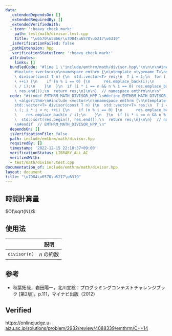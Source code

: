 ```yaml
---
data:
  _extendedDependsOn: []
  _extendedRequiredBy: []
  _extendedVerifiedWith:
  - icon: ':heavy_check_mark:'
    path: test/math/divisor.test.cpp
    title: "\u6570\u5B66/\u7D04\u6570\u5217\u6319"
  _isVerificationFailed: false
  _pathExtension: hpp
  _verificationStatusIcon: ':heavy_check_mark:'
  attributes:
    links: []
  bundledCode: "#line 1 \"include/emthrm/math/divisor.hpp\"\n\n\n\n#include <algorithm>\n\
    #include <vector>\n\nnamespace emthrm {\n\ntemplate <typename T>\nstd::vector<T>\
    \ divisor(const T n) {\n  std::vector<T> res;\n  T i = 1;\n  for (; i * i < n;\
    \ ++i) {\n    if (n % i == 0) {\n      res.emplace_back(i);\n      res.emplace_back(n\
    \ / i);\n    }\n  }\n  if (i * i == n && n % i == 0) res.emplace_back(i);\n  std::sort(res.begin(),\
    \ res.end());\n  return res;\n}\n\n}  // namespace emthrm\n\n\n"
  code: "#ifndef EMTHRM_MATH_DIVISOR_HPP_\n#define EMTHRM_MATH_DIVISOR_HPP_\n\n#include\
    \ <algorithm>\n#include <vector>\n\nnamespace emthrm {\n\ntemplate <typename T>\n\
    std::vector<T> divisor(const T n) {\n  std::vector<T> res;\n  T i = 1;\n  for\
    \ (; i * i < n; ++i) {\n    if (n % i == 0) {\n      res.emplace_back(i);\n  \
    \    res.emplace_back(n / i);\n    }\n  }\n  if (i * i == n && n % i == 0) res.emplace_back(i);\n\
    \  std::sort(res.begin(), res.end());\n  return res;\n}\n\n}  // namespace emthrm\n\
    \n#endif  // EMTHRM_MATH_DIVISOR_HPP_\n"
  dependsOn: []
  isVerificationFile: false
  path: include/emthrm/math/divisor.hpp
  requiredBy: []
  timestamp: '2022-12-15 22:18:37+09:00'
  verificationStatus: LIBRARY_ALL_AC
  verifiedWith:
  - test/math/divisor.test.cpp
documentation_of: include/emthrm/math/divisor.hpp
layout: document
title: "\u7D04\u6570\u5217\u6319"
---
```



## 時間計算量

$O(\sqrt{N})$


## 使用法

||説明|
|:--:|:--:|
|`divisor(n)`|$n$ の約数|


## 参考

- 秋葉拓哉，岩田陽一，北川宜稔：プログラミングコンテストチャレンジブック \[第2版\]，p.111，マイナビ出版（2012）


## Verified

https://onlinejudge.u-aizu.ac.jp/solutions/problem/2932/review/4088339/emthrm/C++14
